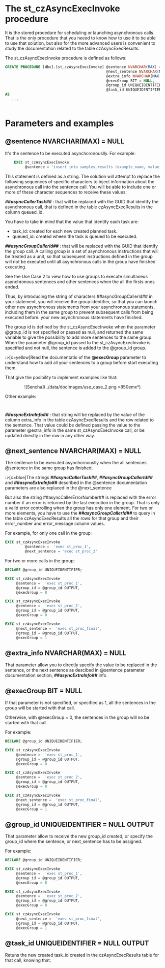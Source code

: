 <div markdown class="margin900">

# The st_czAsyncExecInvoke procedure

It is the stored procedure for scheduling or launching asynchronous calls. That is the only procedure that you neeed to know how to use it to be able to use that solution, but also for the more advanced users is convenient to study the documentation related  to the table czAsyncExecResults.

The st_czAsyncExecInvoke procedure is defined as follows:

```sql
CREATE PROCEDURE [dbo].[st_czAsyncExecInvoke] @sentence NVARCHAR(MAX) = NULL,
                                              @next_sentence NVARCHAR(MAX) = NULL,
                                              @extra_info NVARCHAR(MAX) = NULL,
                                              @execGroup BIT = NULL,
                                              @group_id UNIQUEIDENTIFIER = NULL OUTPUT,
                                              @task_id UNIQUEIDENTIFIER = NULL OUTPUT
AS
   ... 
   
```

# Parameters and examples

## @sentence NVARCHAR(MAX) = NULL

It's the sentence to be executed asynchoronouslly. For example:

```sql
    EXEC st_czAsyncExecInvoke
         @sentence = 'insert into samples_results (example_name, value) values (''Use case 1'',  ''Executed'')'
```

This statement is defined as a string. The solution will attempt to replace the following sequences of specific characters to inject information about the asynchronous call into the sentence call.  You will be able to include one or more of these character sequences to receive these values:

***\##asyncCallerTask##*** : that will be replaced with the GUID that identify the asynchronous call, that is defined in the table czAsyncExecResults in the column queued_id.

You have to take in mind that the value that identify each task are: 

- task_id: created for each new created planned task.
- queued_id: created wheen the task is queued to be executed. 

***\##asyncGroupCallerId##*** : that will be replaced with the GUID that identify the group call. A calling group is a set of asynchronous instructions that will be treated as a unit, so that subsequent instructions defined in the group will not be executed until all asynchronous calls in the group have finished executing.

See the Use Case 2 to view how to use groups to execute simultaneus asynchronous sentences and other sentences when the all the firsts ones ended. 

Thus, by introducing the string of characters ##asyncGroupCallerId## in your statement, you will receive the group identifier, so that you can launch other new asynchronous statements from your asynchronous statements, including them in the same group to prevent subsequent calls from being executed before. your new asynchronous statements have finished.

The group id is defined by the st_czAsyncExecInvoke when the parameter @group_id is not specified or passed as null, and returned the same variable to give the possibility to add more sentences to the same group. When the parameter @group_id passed to the st_czAsyncExecInvoke is specified and not null, the sentence is added to the @group_id group. 

:>[c=yellow]Read the documentatio of the **@execGroup** parameter to understand how to add all your sentences to a group before start executing them.

That give the posibility to implement examples like that:

<center>
![Sencha](../data/docImages/use_case_2.png =850emx*)
</center>

Other example: 

<pre data-src='..\data\code\st_useCase_3.sql'></pre>

<pre data-src='..\data\code\st_useCase_3_next_steps.sql'></pre>

***\##asyncExtraInfo##*** : that string will be replaced by the value of the column extra_info in the table czAsyncExecResults and the row related to the sentence. That value could be defined passing the value to the parameter @extra_info in the same st_czAsyncExecInvoke call, or be updated directly in the row in any other way. 

## @next_sentence NVARCHAR(MAX) = NULL

The sentence to be executed asynchornouslly when the all sentences @sentence in the same group has finished. 

:>[c=blue]The strings ***\##asyncCallerTask##***, ***\##asyncGroupCallerId##*** and ***\##asyncExtraInfo##*** described in the @sentence documentation parameters are also replaced in the @next_sentence

But also the string ##asyncCallerErrorNumber## is replaced with the error number if an error is returned by the last execution in the group. That is only a valid error controlling when the group has only one element. For two or more elements, you have to use the ***\##asyncGroupCallerId##*** to query in the table czAsyncExecResults all the rows for that group and their error_number and error_message column values.

For example, for only one call in the group: 

```sql
EXEC st_czAsyncExecInvoke
         @sentence =  'exec st_proc_1',
         @next_sentence = 'exec st_proc_2'
```

For two or more calls in the group: 

```sql
DECLARE @group_id UNIQUEIDENTIFIER;

EXEC st_czAsyncExecInvoke
     @sentence =  'exec st_proc_1',
     @group_id = @group_id OUTPUT,
     @execGroup = 0

EXEC st_czAsyncExecInvoke
     @sentence =  'exec st_proc_2',
     @group_id = @group_id OUTPUT,
     @execGroup = 0

EXEC st_czAsyncExecInvoke
     @next_sentence =  'exec st_proc_final',
     @group_id = @group_id OUTPUT,
     @execGroup = 1
```

## @extra_info NVARCHAR(MAX) = NULL

That parameter allow you to directly specify the value to be replaced in the sentence, or the next sentence as descibed in @sentence parameter documentation section, ***\##asyncExtraInfo##*** info.

## @execGroup BIT = NULL

If that parameter is not specified, or specified as 1, all the sentences in the group will be started with that call.

Otherwise, with @execGroup = 0, the sentences in the group will no be started with that call.

For example: 

```sql
DECLARE @group_id UNIQUEIDENTIFIER;

EXEC st_czAsyncExecInvoke
     @sentence =  'exec st_proc_1',
     @group_id = @group_id OUTPUT,
     @execGroup = 0

EXEC st_czAsyncExecInvoke
     @sentence =  'exec st_proc_2',
     @group_id = @group_id OUTPUT,
     @execGroup = 0

EXEC st_czAsyncExecInvoke
     @next_sentence =  'exec st_proc_final',
     @group_id = @group_id OUTPUT,
     @execGroup = 1
```

## @group_id UNIQUEIDENTIFIER = NULL OUTPUT

That parameter allow to receive the new group_id created, or specify the group_id where the sentence, or next_sentence has to be assigned. 

For example:

```sql
DECLARE @group_id UNIQUEIDENTIFIER;

EXEC st_czAsyncExecInvoke
     @sentence =  'exec st_proc_1',
     @group_id = @group_id OUTPUT,
     @execGroup = 0

EXEC st_czAsyncExecInvoke
     @sentence =  'exec st_proc_2',
     @group_id = @group_id OUTPUT,
     @execGroup = 0

EXEC st_czAsyncExecInvoke
     @next_sentence =  'exec st_proc_final',
     @group_id = @group_id OUTPUT,
     @execGroup = 1
```

## @task_id UNIQUEIDENTIFIER = NULL OUTPUT

Retuns the new created task_id created in the czAsyncExecResults table for that call, knowing that:

</div>